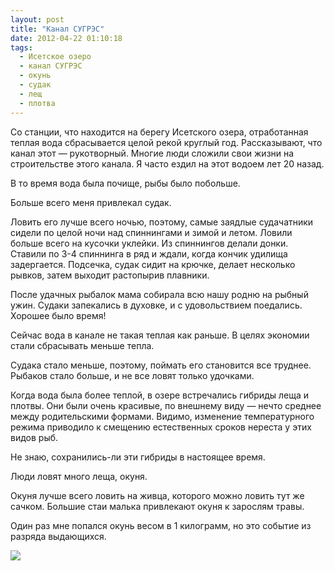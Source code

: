 ```yaml
---
layout: post
title: "Канал СУГРЭС"
date: 2012-04-22 01:10:18
tags:
  - Исетское озеро
  - канал СУГРЭС
  - окунь
  - судак
  - лещ
  - плотва
---
```

Со станции, что находится на берегу Исетского озера, отработанная теплая
вода сбрасывается целой рекой круглый год. Рассказывают, что канал этот
— рукотворный. Многие люди сложили свои жизни на строительстве этого
канала. Я часто ездил на этот водоем лет 20 назад.

В то время вода была почище, рыбы было побольше.

Больше всего меня привлекал судак.

Ловить его лучше всего ночью, поэтому, самые заядлые судачатники сидели
по целой ночи над спиннингами и зимой и летом. Ловили больше всего на
кусочки уклейки. Из спиннингов делали донки. Ставили по 3-4 спиннинга в
ряд и ждали, когда кончик удилища задергается. Подсечка, судак сидит на
крючке, делает несколько рывков, затем выходит растопырив плавники.

После удачных рыбалок мама собирала всю нашу родню на рыбный ужин.
Судаки запекались в духовке, и с удовольствием поедались. Хорошее было
время!

Сейчас вода в канале не такая теплая как раньше. В целях экономии стали
сбрасывать меньше тепла.

Судака стало меньше, поэтому, поймать его становится все труднее.
Рыбаков стало больше, и не все ловят только удочками.

Когда вода была более теплой, в озере встречались гибриды леща и плотвы.
Они были очень красивые, по внешнему виду — нечто среднее между
родительскими формами. Видимо, изменение температурного режима приводило
к смещению естественных сроков нереста у этих видов рыб.

Не знаю, сохранились-ли эти гибриды в настоящее время.

Люди ловят много леща, окуня.

Окуня лучше всего ловить на живца, которого можно ловить тут же сачком.
Большие стаи малька привлекают окуня к зарослям травы.

Один раз мне попался окунь весом в 1 килограмм, но это событие из
разряда выдающихся.

![](http://fishingguru.ru/uploads/images/00/00/01/2012/04/21/078f06.jpg)
